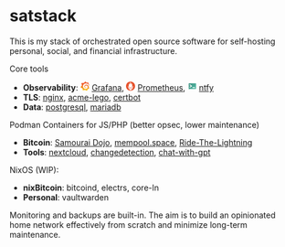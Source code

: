 # satstack

This is my stack of orchestrated open source software for self-hosting personal, social, and financial infrastructure.

Core tools

* __Observability__: <img src="docs/logos/grafana.svg" width="16" height="16"> [Grafana](https://grafana.com/), <img src="docs/logos/prometheus.svg" width="16" height="16"> [Prometheus](https://prometheus.io/), <img src="docs/logos/ntfy.svg" width="16" height="16"> [ntfy](https://ntfy.sh/)
* __TLS__: [nginx](https://nginx.org/en/), [acme-lego](https://go-acme.github.io/lego/), [certbot](https://certbot.eff.org/)
* __Data__: [postgresql](https://www.postgresql.org/), [mariadb](https://mariadb.org/)

Podman Containers for JS/PHP (better opsec, lower maintenance)

* __Bitcoin__: [Samourai Dojo](https://github.com/bleetube/ansible-role-samourai-dojo), [mempool.space](ansible/playbooks/containers/mempool/README.md), [Ride-The-Lightning](ansible/playbooks/containers/rtl/README.md)
* __Tools__: [nextcloud](ansible/playbooks/containers/nextcloud/README.md), [changedetection](ansible/playbooks/containers/changedetection/README.md), [chat-with-gpt](ansible/playbooks/containers/chat-with-gpt/README.md)

NixOS (WIP):

* __nixBitcoin__: bitcoind, electrs, core-ln
* __Personal__: vaultwarden

Monitoring and backups are built-in. The aim is to build an opinionated home network effectively from scratch and minimize long-term maintenance.